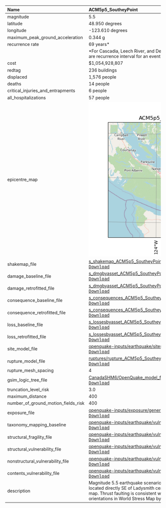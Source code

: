 | Name                                | ACM5p5_SoutheyPoint                                                                                                                                                                                                                                                                                                                                                                         |
|:------------------------------------|:--------------------------------------------------------------------------------------------------------------------------------------------------------------------------------------------------------------------------------------------------------------------------------------------------------------------------------------------------------------------------------------------|
| magnitude                           | 5.5                                                                                                                                                                                                                                                                                                                                                                                         |
| latitude                            | 48.950 degrees                                                                                                                                                                                                                                                                                                                                                                              |
| longitude                           | -123.610 degrees                                                                                                                                                                                                                                                                                                                                                                            |
| maximum_peak_ground_acceleration    | 0.344 g                                                                                                                                                                                                                                                                                                                                                                                     |
| recurrence rate                     | 69 years*                                                                                                                                                                                                                                                                                                                                                                                   |
|                                     | *For Cascadia, Leech River, and Devil's Mountain Faults these are characteristic earthquakes, else they are recurrence interval for an event of equal or greater magnitude in the scenario source region.                                                                                                                                                                                   |
| cost                                | $1,054,928,807                                                                                                                                                                                                                                                                                                                                                                              |
| redtag                              | 236 buildings                                                                                                                                                                                                                                                                                                                                                                               |
| displaced                           | 1,576 people                                                                                                                                                                                                                                                                                                                                                                                |
| deaths                              | 14 people                                                                                                                                                                                                                                                                                                                                                                                   |
| critical_injuries_and_entrapments   | 6 people                                                                                                                                                                                                                                                                                                                                                                                    |
| all_hospitalizations                | 57 people                                                                                                                                                                                                                                                                                                                                                                                   |
| epicentre_map                       | ![Epicentre](ACM5p5_SoutheyPoint.png)                                                                                                                                                                                                                                                                                                                                                       |
| shakemap_file                       | [s_shakemap_ACM5p5_SoutheyPoint_275.csv](https://github.com/OpenDRR/earthquake-scenarios/blob/master/FINISHED/s_shakemap_ACM5p5_SoutheyPoint_275.csv)<br/>[<kbd>Download</kbd>](https://github.com/OpenDRR/earthquake-scenarios/raw/master/FINISHED/s_shakemap_ACM5p5_SoutheyPoint_275.csv)                                                                                                 |
| damage_baseline_file                | [s_dmgbyasset_ACM5p5_SoutheyPoint_b0_276_b.csv](https://github.com/OpenDRR/earthquake-scenarios/blob/master/FINISHED/s_dmgbyasset_ACM5p5_SoutheyPoint_b0_276_b.csv)<br/>[<kbd>Download</kbd>](https://github.com/OpenDRR/earthquake-scenarios/raw/master/FINISHED/s_dmgbyasset_ACM5p5_SoutheyPoint_b0_276_b.csv)                                                                            |
| damage_retrofitted_file             | [s_dmgbyasset_ACM5p5_SoutheyPoint_r1_277_b.csv](https://github.com/OpenDRR/earthquake-scenarios/blob/master/FINISHED/s_dmgbyasset_ACM5p5_SoutheyPoint_r1_277_b.csv)<br/>[<kbd>Download</kbd>](https://github.com/OpenDRR/earthquake-scenarios/raw/master/FINISHED/s_dmgbyasset_ACM5p5_SoutheyPoint_r1_277_b.csv)                                                                            |
| consequence_baseline_file           | [s_consequences_ACM5p5_SoutheyPoint_b0_276_b.csv](https://github.com/OpenDRR/earthquake-scenarios/blob/master/FINISHED/s_consequences_ACM5p5_SoutheyPoint_b0_276_b.csv)<br/>[<kbd>Download</kbd>](https://github.com/OpenDRR/earthquake-scenarios/raw/master/FINISHED/s_consequences_ACM5p5_SoutheyPoint_b0_276_b.csv)                                                                      |
| consequence_retrofitted_file        | [s_consequences_ACM5p5_SoutheyPoint_r1_277_b.csv](https://github.com/OpenDRR/earthquake-scenarios/blob/master/FINISHED/s_consequences_ACM5p5_SoutheyPoint_r1_277_b.csv)<br/>[<kbd>Download</kbd>](https://github.com/OpenDRR/earthquake-scenarios/raw/master/FINISHED/s_consequences_ACM5p5_SoutheyPoint_r1_277_b.csv)                                                                      |
| loss_baseline_file                  | [s_lossesbyasset_ACM5p5_SoutheyPoint_b0_278_b.csv](https://github.com/OpenDRR/earthquake-scenarios/blob/master/FINISHED/s_lossesbyasset_ACM5p5_SoutheyPoint_b0_278_b.csv)<br/>[<kbd>Download</kbd>](https://github.com/OpenDRR/earthquake-scenarios/raw/master/FINISHED/s_lossesbyasset_ACM5p5_SoutheyPoint_b0_278_b.csv)                                                                   |
| loss_retrofitted_file               | [s_lossesbyasset_ACM5p5_SoutheyPoint_r1_279_b.csv](https://github.com/OpenDRR/earthquake-scenarios/blob/master/FINISHED/s_lossesbyasset_ACM5p5_SoutheyPoint_r1_279_b.csv)<br/>[<kbd>Download</kbd>](https://github.com/OpenDRR/earthquake-scenarios/raw/master/FINISHED/s_lossesbyasset_ACM5p5_SoutheyPoint_r1_279_b.csv)                                                                   |
| site_model_file                     | [openquake-inputs/earthquake/sites/regions/site-vgrid_BC.csv](https://github.com/OpenDRR/openquake-inputs/blob/main/earthquake/sites/regions/site-vgrid_BC.csv)<br/>[<kbd>Download</kbd>](https://github.com/OpenDRR/openquake-inputs/raw/main/earthquake/sites/regions/site-vgrid_BC.csv)                                                                                                  |
| rupture_model_file                  | [ruptures/rupture_ACM5p5_SoutheyPoint.xml](https://github.com/OpenDRR/earthquake-scenarios/blob/master/ruptures/rupture_ACM5p5_SoutheyPoint.xml)<br/>[<kbd>Download</kbd>](https://github.com/OpenDRR/earthquake-scenarios/raw/master/ruptures/rupture_ACM5p5_SoutheyPoint.xml)                                                                                                             |
| rupture_mesh_spacing                | 4                                                                                                                                                                                                                                                                                                                                                                                           |
| gsim_logic_tree_file                | [CanadaSHM6/OpenQuake_model_files/gmms/LogicTree/OQ_classes_NGASa0p3weights_activecrust.xml](https://github.com/OpenDRR/CanadaSHM6/blob/master/OpenQuake_model_files/gmms/LogicTree/OQ_classes_NGASa0p3weights_activecrust.xml)<br/>[<kbd>Download</kbd>](https://github.com/OpenDRR/CanadaSHM6/raw/master/OpenQuake_model_files/gmms/LogicTree/OQ_classes_NGASa0p3weights_activecrust.xml) |
| truncation_level_risk               | 3.0                                                                                                                                                                                                                                                                                                                                                                                         |
| maximum_distance                    | 400                                                                                                                                                                                                                                                                                                                                                                                         |
| number_of_ground_motion_fields_risk | 400                                                                                                                                                                                                                                                                                                                                                                                         |
| exposure_file                       | [openquake-inputs/exposure/general-building-stock/oqBldgExp_BC.xml](https://github.com/OpenDRR/openquake-inputs/blob/main/exposure/general-building-stock/oqBldgExp_BC.xml)<br/>[<kbd>Download</kbd>](https://github.com/OpenDRR/openquake-inputs/raw/main/exposure/general-building-stock/oqBldgExp_BC.xml)                                                                                |
| taxonomy_mapping_baseline           | [openquake-inputs/earthquake/vulnerability/CanSRM1_TaxMap_b0.csv](https://github.com/OpenDRR/openquake-inputs/blob/main/earthquake/vulnerability/CanSRM1_TaxMap_b0.csv)<br/>[<kbd>Download</kbd>](https://github.com/OpenDRR/openquake-inputs/raw/main/earthquake/vulnerability/CanSRM1_TaxMap_b0.csv)                                                                                      |
| structural_fragility_file           | [openquake-inputs/earthquake/vulnerability/structural_fragility_CAN.xml](https://github.com/OpenDRR/openquake-inputs/blob/main/earthquake/vulnerability/structural_fragility_CAN.xml)<br/>[<kbd>Download</kbd>](https://github.com/OpenDRR/openquake-inputs/raw/main/earthquake/vulnerability/structural_fragility_CAN.xml)                                                                 |
| structural_vulnerability_file       | [openquake-inputs/earthquake/vulnerability/vulnerability_structural_CAN.xml](https://github.com/OpenDRR/openquake-inputs/blob/main/earthquake/vulnerability/vulnerability_structural_CAN.xml)<br/>[<kbd>Download</kbd>](https://github.com/OpenDRR/openquake-inputs/raw/main/earthquake/vulnerability/vulnerability_structural_CAN.xml)                                                     |
| nonstructural_vulnerability_file    | [openquake-inputs/earthquake/vulnerability/vulnerability_nonstructural_CAN.xml](https://github.com/OpenDRR/openquake-inputs/blob/main/earthquake/vulnerability/vulnerability_nonstructural_CAN.xml)<br/>[<kbd>Download</kbd>](https://github.com/OpenDRR/openquake-inputs/raw/main/earthquake/vulnerability/vulnerability_nonstructural_CAN.xml)                                            |
| contents_vulnerability_file         | [openquake-inputs/earthquake/vulnerability/vulnerability_contents_CAN.xml](https://github.com/OpenDRR/openquake-inputs/blob/main/earthquake/vulnerability/vulnerability_contents_CAN.xml)<br/>[<kbd>Download</kbd>](https://github.com/OpenDRR/openquake-inputs/raw/main/earthquake/vulnerability/vulnerability_contents_CAN.xml)                                                           |
| description                         | Magnitude 5.5 earthquake scenario along an unnamed thrust fault which strikes 290 degrees and is located directly SE of Ladysmith center according to the British Columbia Geographic Warehouse fault map. Thrust faulting is consistent with the current tectonic stress regime and maximum horizontal stress orientations in World Stress Map by Heidbach et al 2016.                     |

